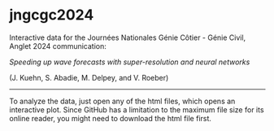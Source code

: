 # jngcgc2024
Interactive data for the Journées Nationales Génie Côtier - Génie Civil, Anglet 2024 communication:

*Speeding up wave forecasts with super-resolution and neural networks*

(J. Kuehn, S. Abadie, M. Delpey, and V. Roeber)

--- 
To analyze the data, just open any of the html files, which opens an interactive plot. Since GitHub has a limitation
to the maximum file size for its online reader, you might need to download the html file first.
